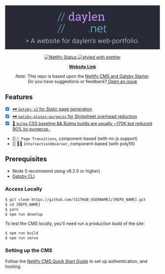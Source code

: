 <p align="center">
  <a href="https://daylen.net">
    <img
      src="banner2.svg"
      alt="daylen-web-banner"
      title="dn-banner"
    />
  </a>
</p>

<p align="center">
  <a href="https://app.netlify.com/sites/gatsby-starter-netlify-cms-ci/deploys">
    <img
      src="https://api.netlify.com/api/v1/badges/b654c94e-08a6-4b79-b443-7837581b1d8d/deploy-status"
      alt="Netlify Status"
    />
  </a>
  <a href="https://github.com/prettier/prettier">
    <img
      src="https://img.shields.io/badge/styled_with-prettier-ff69b4.svg"
      alt="styled with prettier"
    />
  </a>
<p align="center">
  <a href="https://daylen.net">
    <strong>Website Link</strong>
  </a>
</p>


</p>


<p align="center">
  <em>Note</em>: This repo is based upon the 
  <a href="https://github.com/netlify-templates/gatsby-starter-netlify-cms">Netlify CMS and Gatsby Starter</a>. <br/>
  Do you have suggestions or feedback?<a href="https://github.com/daylennguyen/RerunDaylennet/issues/new"> Open an issue</a>
</p>
  
## Features
- [X] [🕶 `Gatsby v2` for Static page generation](https://github.com/gatsbyjs/gatsby/projects/2) 
- [X] [🕶 `gatsby-plugin-purgecss` for Stylesheet overhead reduction](https://www.gatsbyjs.org/packages/gatsby-plugin-purgecss/)
- [X] [🍌 `bulma` CSS baseline && Bulma builds are usually ~170K but reduced 90% by purgecss.](https://bulma.io/). 
- [] `🤩 Page Transitions`, component-based (with no-js support)
- [] 👮‍♂️ `IntersectionObserver`, component-based (with polyfill)
  
  
## Prerequisites

- Node (I recommend using v8.2.0 or higher)
- [Gatsby CLI](https://www.gatsbyjs.org/docs/)

### Access Locally
```
$ git clone https://github.com/[GITHUB_USERNAME]/[REPO_NAME].git
$ cd [REPO_NAME]
$ yarn
$ npm run develop
```
To test the CMS locally, you'll need run a production build of the site:
```
$ npm run build
$ npm run serve
```

### Setting up the CMS
Follow the [Netlify CMS Quick Start Guide](https://www.netlifycms.org/docs/quick-start/#authentication) to set up authentication, and hosting.

